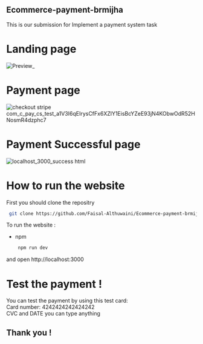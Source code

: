 ## Ecommerce-payment-brmijha
This is our submission for Implement a payment system task

# Landing page
![Preview_](https://github.com/Faisal-Althuwaini/Ecommerce-payment-brmijha/assets/79035492/3f0632db-175e-4ae9-80be-56dce9142fa1)

# Payment page
![checkout stripe com_c_pay_cs_test_a1V3I6qEIrysCfFx6XZlY1EisBcYZeE93jN4KObwOdR52HNosmR4dzphc7](https://github.com/Faisal-Althuwaini/Ecommerce-payment-brmijha/assets/79035492/ac11334c-9597-4493-9a56-83bdafb18408)

# Payment Successful page
![localhost_3000_success html](https://github.com/Faisal-Althuwaini/Ecommerce-payment-brmijha/assets/79035492/d683e60d-2c6b-409b-adc2-e0737fd48312)

# How to run the website
First you should clone the repositry

  ```sh
   git clone https://github.com/Faisal-Althuwaini/Ecommerce-payment-brmijha 
  ```
To run the website :

* npm
  ```sh
   npm run dev 
  ```
and open http://localhost:3000

# Test the payment !
You can test the payment by using this test card: <br>
Card number: 4242424242424242 <br>
CVC and DATE you can type anything


## Thank you !
